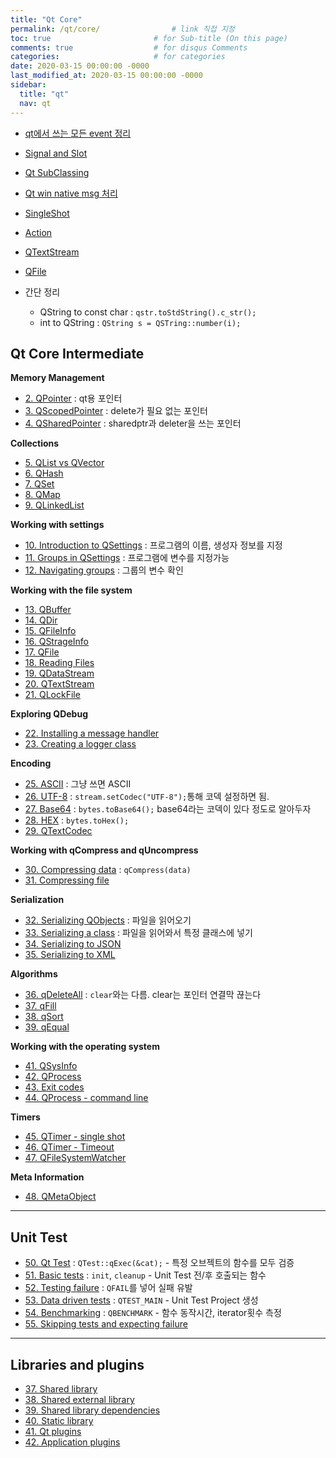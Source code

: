 ```yaml
---
title: "Qt Core"
permalink: /qt/core/                # link 직접 지정
toc: true                       # for Sub-title (On this page)
comments: true                  # for disqus Comments
categories:                     # for categories
date: 2020-03-15 00:00:00 -0000
last_modified_at: 2020-03-15 00:00:00 -0000
sidebar:
  title: "qt"
  nav: qt
---
```


* [qt에서 쓰는 모든 event 정리](/qt/core/event/)

* [Signal and Slot](https://goodayth.github.io/Qt-signal-slot/)
* [Qt SubClassing](https://goodayth.github.io/Qt-subclassing/)
* [Qt win native msg 처리](https://goodayth.github.io/Qt-native-msg/)
* [SingleShot](https://goodayth.github.io/Qt-singleshot/)
* [Action](https://goodayth.github.io/Qt-action/)
* [QTextStream](https://goodayth.github.io/Qt-qtextstream/)
* [QFile](https://goodayth.github.io/Qt-qfile/)

* 간단 정리
    - QString to const char : `qstr.toStdString().c_str();`
    - int to QString : `QString s = QSTring::number(i);`

## Qt Core Intermediate

**Memory Management**

* [2. QPointer](/qt/core/QPointer/) : qt용 포인터
* [3. QScopedPointer](/qt/core/QScopedPointer/) : delete가 필요 없는 포인터
* [4. QSharedPointer](/qt/core/QScopedPointer/) : sharedptr과 deleter을 쓰는 포인터

**Collections**

* [5. QList vs QVector](/qt/core/QList-QVector/)
* [6. QHash](/qt/core/QHash/)
* [7. QSet](/qt/core/QSet/)
* [8. QMap](/qt/core/QMap/)
* [9. QLinkedList](/qt/core/QLinkedList/)

**Working with settings**

* [10. Introduction to QSettings](/qt/core/QSettings/) : 프로그램의 이름, 생성자 정보를 지정
* [11. Groups in QSettings](/qt/core/Groups-QSettings/) : 프로그램에 변수를 지정가능
* [12. Navigating groups](/qt/core/Navigating-group/) : 그룹의 변수 확인

**Working with the file system**

* [13. QBuffer](/qt/core/QBuffer/)
* [14. QDir](/qt/core/QDir/)
* [15. QFileInfo](/qt/core/QFileInfo/)
* [16. QStrageInfo](/qt/core/QStrageInfo/)
* [17. QFile](/qt/core/QFile/)
* [18. Reading Files](/qt/core/Reading-files/)
* [19. QDataStream](/qt/core/QDataStream/)
* [20. QTextStream](/qt/core/QTextStream/)
* [21. QLockFile](/qt/core/QLockFile/)

**Exploring QDebug**

* [22. Installing a message handler](/qt/core/qdebug-handler/)
* [23. Creating a logger class](/qt/core/qdebug-logger/)

**Encoding**

* [25. ASCII](/qt/core/ascii/) : 그냥 쓰면 ASCII
* [26. UTF-8](/qt/core/utf-8/) : `stream.setCodec("UTF-8");`통해 코덱 설정하면 됨.
* [27. Base64](/qt/core/base-64/) : `bytes.toBase64();` base64라는 코덱이 있다 정도로 알아두자
* [28. HEX](/qt/core/hex/) : `bytes.toHex();`
* [29. QTextCodec](/qt/core/qtextcodec/)

**Working with qCompress and qUncompress**

* [30. Compressing data](/qt/core/compress-data/) : `qCompress(data)`
* [31. Compressing file](/qt/core/compress-file/)

**Serialization**

* [32. Serializing QObjects](/qt/core/serializing-qobject/) : 파일을 읽어오기
* [33. Serializing a class](/qt/core/serializing-class/) : 파일을 읽어와서 특정 클래스에 넣기
* [34. Serializing to JSON](/qt/core/serializing-json/)
* [35. Serializing to XML](/qt/core/serializing-xml/)

**Algorithms**

* [36. qDeleteAll](/qt/core/qdeleteall/) : `clear`와는 다름. clear는 포인터 연결막 끊는다
* [37. qFill](/qt/core/qfill/)
* [38. qSort](/qt/core/qsort/)
* [39. qEqual](/qt/core/qEqual/)

**Working with the operating system**

* [41. QSysInfo](/qt/core/qsysinfo/)
* [42. QProcess](/qt/core/qprocess/)
* [43. Exit codes](/qt/core/exitcodes/)
* [44. QProcess - command line](/qt/core/process-command/)

**Timers**

* [45. QTimer - single shot](/qt/core/single-shot/)
* [46. QTimer - Timeout](/qt/core/timeout/)
* [47. QFileSystemWatcher](/qt/core/QFileSystemWatcher/)

**Meta Information**

* [48. QMetaObject](/qt/core/qmetaobject/)

---

## Unit Test

* [50. Qt Test](/qt/core/QtTest/) : `QTest::qExec(&cat);` - 특정 오브젝트의 함수를 모두 검증
* [51. Basic tests](/qt/core/basictest/) : `init`, `cleanup` - Unit Test 전/후 호출되는 함수
* [52. Testing failure](/qt/core/testfail/) : `QFAIL`를 넣어 실패 유발
* [53. Data driven tests](/qt/core/datadriven/) : `QTEST_MAIN` - Unit Test Project 생성
* [54. Benchmarking](/qt/core/benchmarking/) : `QBENCHMARK` - 함수 동작시간, iterator횟수 측정
* [55. Skipping tests and expecting failure](/qt/core/skiptest/)

---

## Libraries and plugins

* [37. Shared library](/qt/core/shared-lib/)
* [38. Shared external library](/qt/core/shared-external-lib/)
* [39. Shared library dependencies](/qt/core/lib-depend/)
* [40. Static library](/qt/core/static-lib/)
* [41. Qt plugins](/qt/core/qtplugin/)
* [42. Application plugins](/qt/core/appplugin/)
